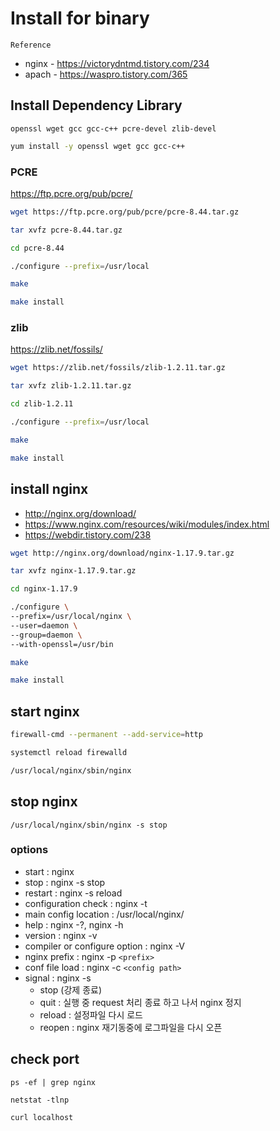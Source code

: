 # Install for binary

`Reference`
- nginx - https://victorydntmd.tistory.com/234
- apach - https://waspro.tistory.com/365

## Install Dependency Library

`openssl wget gcc gcc-c++ pcre-devel zlib-devel`

```bash
yum install -y openssl wget gcc gcc-c++
```

### PCRE

https://ftp.pcre.org/pub/pcre/

```bash
wget https://ftp.pcre.org/pub/pcre/pcre-8.44.tar.gz

tar xvfz pcre-8.44.tar.gz

cd pcre-8.44

./configure --prefix=/usr/local

make

make install
```

### zlib 

https://zlib.net/fossils/

```bash
wget https://zlib.net/fossils/zlib-1.2.11.tar.gz

tar xvfz zlib-1.2.11.tar.gz

cd zlib-1.2.11

./configure --prefix=/usr/local

make

make install
```

## install nginx

- http://nginx.org/download/
- https://www.nginx.com/resources/wiki/modules/index.html
- https://webdir.tistory.com/238

```bash
wget http://nginx.org/download/nginx-1.17.9.tar.gz

tar xvfz nginx-1.17.9.tar.gz

cd nginx-1.17.9

./configure \
--prefix=/usr/local/nginx \
--user=daemon \
--group=daemon \
--with-openssl=/usr/bin

make

make install
```

## start nginx

```bash
firewall-cmd --permanent --add-service=http

systemctl reload firewalld

/usr/local/nginx/sbin/nginx
```

## stop nginx

```
/usr/local/nginx/sbin/nginx -s stop
```

### options

- start : nginx
- stop : nginx -s stop
- restart : nginx -s reload
- configuration check : nginx -t
- main config location : /usr/local/nginx/
- help : nginx -?, nginx -h
- version : nginx -v
- compiler or configure option : nginx -V
- nginx prefix : nginx -p `<prefix>`
- conf file load : nginx -c `<config path>`
- signal : nginx -s
    - stop (강제 종료)
    - quit : 실행 중 request 처리 종료 하고 나서 nginx 정지
    - reload : 설정파일 다시 로드
    - reopen : nginx 재기동중에 로그파일을 다시 오픈

## check port

```
ps -ef | grep nginx

netstat -tlnp

curl localhost

```

